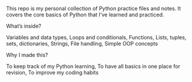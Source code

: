 This repo is my personal collection of Python practice files and notes.
It covers the core basics of Python that I’ve learned and practiced.

What’s inside?

Variables and data types, 
Loops and conditionals, 
Functions, 
Lists, tuples, sets, dictionaries, 
Strings, 
File handling, 
Simple OOP concepts

Why I made this?

To keep track of my Python learning, 
To have all basics in one place for revision, 
To improve my coding habits
